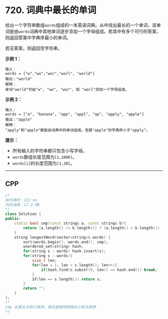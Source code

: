 # 720. 词典中最长的单词

给出一个字符串数组`words`组成的一本英语词典。从中找出最长的一个单词，该单词是由`words`词典中其他单词逐步添加一个字母组成。若其中有多个可行的答案，则返回答案中字典序最小的单词。

若无答案，则返回空字符串。

 

**示例 1：**

```
输入：
words = ["w","wo","wor","worl", "world"]
输出："world"
解释： 
单词"world"可由"w", "wo", "wor", 和 "worl"添加一个字母组成。
```

**示例 2：**

```
输入：
words = ["a", "banana", "app", "appl", "ap", "apply", "apple"]
输出："apple"
解释：
"apply"和"apple"都能由词典中的单词组成。但是"apple"的字典序小于"apply"。
```

 

**提示：**

- 所有输入的字符串都只包含小写字母。
- `words`数组长度范围为`[1,1000]`。
- `words[i]`的长度范围为`[1,30]`。

***

## CPP

```cpp
/*
执行用时：112 ms
内存消耗：17.2 MB
*/
class Solution {
public:
    static bool cmp(const string& a, const string& b){
        return (a.length() != b.length()) ? (a.length() > b.length()) : (a < b);
    }
    string longestWord(vector<string>& words) {
        sort(words.begin(), words.end(), cmp);
        unordered_set<string> hash;
        for(string s : words) hash.insert(s);
        for(string s : words){
            size_t len;
            for(len = 1; len < s.length(); len++){
                if(hash.find(s.substr(0, len)) == hash.end()) break;
            }
            if(len == s.length()) return s;
        } 
        return "";
    }
};
/*
cmp 长度从大到小排序，若长度相同则按从小到大排序
*/
```



